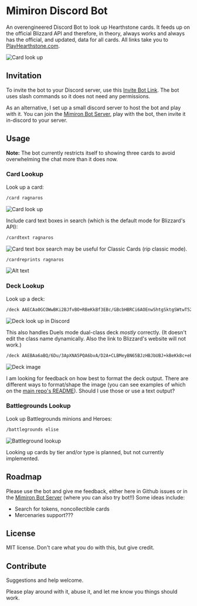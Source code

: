 # Mimiron Discord Bot

An overengineered Discord Bot to look up Hearthstone cards. It feeds up on the official Blizzard API and therefore, in theory, always works and always has the official, and updated, data for all cards. All links take you to [PlayHearthstone.com](https://playhearthstone.com/en-us/cards/).

![Card look up](README/mimiron.png)

## Invitation

To invite the bot to your Discord server, use this [Invite Bot Link](https://discord.com/api/oauth2/authorize?client_id=1105550158969716857&permissions=0&scope=bot). The bot uses slash commands so it does not need any permissions.

As an alternative, I set up a small discord server to host the bot and play with it. You can join the [Mimiron Bot Server](https://discord.gg/HyW3nEMZKH), play with the bot, then invite it in-discord to your server.

## Usage

**Note:** The bot currently restricts itself to showing three cards to avoid overwhelming the chat more than it does now.

### Card Lookup

Look up a card:

```sh
/card ragnaros
```

![Card look up](README/cardlookup.png)

Include card text boxes in search (which is the default mode for Blizzard's API):

```sh
/cardtext ragnaros
```

![Card text box search](README/cardtextlookup.png)
may be useful for Classic Cards (rip classic mode).

```sh
/cardreprints ragnaros
```

![Alt text](README/cardreprintlookup.png)

### Deck Lookup

Look up a deck:

```sh
/deck AAECAa0GCOWwBKi2BJfvBO+RBeKkBf3EBc/GBcbHBRCi6AOEnwShtgSktgSWtwT52wS43AS63ASGgwXgpAW7xAW7xwX7+AW4ngbPngbRngYAAQO42QT9xAX/4QT9xAXFpQX9xAUAAA==
```

![Deck look up in Discord](README/decklookup.png)


This also handles Duels mode dual-class deck *mostly* correctly. (It doesn't edit the class name dynamically. Also the link to Blizzard's website will not work.)

```sh
/deck AAEBAa6aBQ/6Du/3ApXNA5PQA6bvA/D2A+CLBMeyBN65BJzHBJbUBJ+kBeKkBc+eBrChBgAAAA==
```

![Deck image](README/duelsdecklookup.png)

I am looking for feedback on how best to format the deck output. There are different ways to format/shape the image (you can see examples of which on the [main repo's README](../README.md)). Should I use those or use a text output? 

### Battlegrounds Lookup

Look up Battlegrounds minions and Heroes:

```sh
/battlegrounds elise
```

![Battleground lookup](README/bglookup.png)

Looking up cards by tier and/or type is planned, but not currently implemented.

## Roadmap

Please use the bot and give me feedback, either here in Github issues or in the [Mimiron Bot Server](https://discord.gg/HyW3nEMZKH) (where you can also try bot!!) Some ideas include:
- Search for tokens, noncollectible cards
- Mercenaries support???

## License

MIT license. Don't care what you do with this, but give credit.

## Contribute

Suggestions and help welcome.

Please play around with it, abuse it, and let me know you things should work.